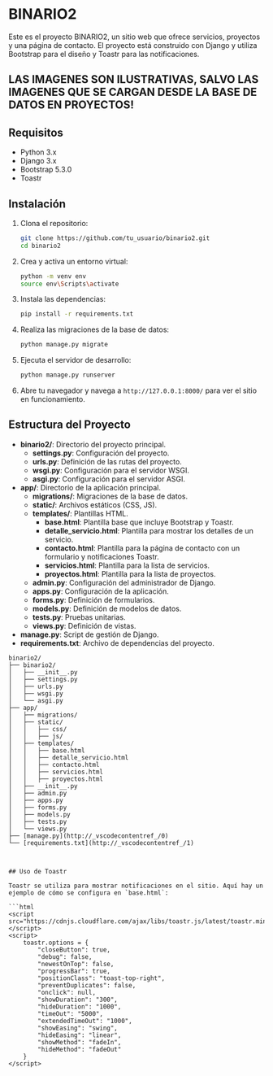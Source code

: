 # BINARIO2

Este es el proyecto BINARIO2, un sitio web que ofrece servicios, proyectos y una página de contacto. El proyecto está construido con Django y utiliza Bootstrap para el diseño y Toastr para las notificaciones.

## LAS IMAGENES SON ILUSTRATIVAS, SALVO LAS IMAGENES QUE SE CARGAN DESDE LA BASE DE DATOS EN PROYECTOS!

## Requisitos

- Python 3.x
- Django 3.x
- Bootstrap 5.3.0
- Toastr

## Instalación

1. Clona el repositorio:

    ```bash
    git clone https://github.com/tu_usuario/binario2.git
    cd binario2
    ```

2. Crea y activa un entorno virtual:

    ```bash
    python -m venv env
    source env\Scripts\activate
    ```

3. Instala las dependencias:

    ```bash
    pip install -r requirements.txt
    ```

4. Realiza las migraciones de la base de datos:

    ```bash
    python manage.py migrate
    ```

5. Ejecuta el servidor de desarrollo:

    ```bash
    python manage.py runserver
    ```

6. Abre tu navegador y navega a `http://127.0.0.1:8000/` para ver el sitio en funcionamiento.

## Estructura del Proyecto

- **binario2/**: Directorio del proyecto principal.
  - **settings.py**: Configuración del proyecto.
  - **urls.py**: Definición de las rutas del proyecto.
  - **wsgi.py**: Configuración para el servidor WSGI.
  - **asgi.py**: Configuración para el servidor ASGI.
- **app/**: Directorio de la aplicación principal.
  - **migrations/**: Migraciones de la base de datos.
  - **static/**: Archivos estáticos (CSS, JS).
  - **templates/**: Plantillas HTML.
    - **base.html**: Plantilla base que incluye Bootstrap y Toastr.
    - **detalle_servicio.html**: Plantilla para mostrar los detalles de un servicio.
    - **contacto.html**: Plantilla para la página de contacto con un formulario y notificaciones Toastr.
    - **servicios.html**: Plantilla para la lista de servicios.
    - **proyectos.html**: Plantilla para la lista de proyectos.
  - **admin.py**: Configuración del administrador de Django.
  - **apps.py**: Configuración de la aplicación.
  - **forms.py**: Definición de formularios.
  - **models.py**: Definición de modelos de datos.
  - **tests.py**: Pruebas unitarias.
  - **views.py**: Definición de vistas.
- **manage.py**: Script de gestión de Django.
- **requirements.txt**: Archivo de dependencias del proyecto.

```plaintext
binario2/
├── binario2/
│   ├── __init__.py
│   ├── settings.py
│   ├── urls.py
│   ├── wsgi.py
│   └── asgi.py
├── app/
│   ├── migrations/
│   ├── static/
│   │   ├── css/
│   │   ├── js/
│   ├── templates/
│   │   ├── base.html
│   │   ├── detalle_servicio.html
│   │   ├── contacto.html
│   │   ├── servicios.html
│   │   ├── proyectos.html
│   ├── __init__.py
│   ├── admin.py
│   ├── apps.py
│   ├── forms.py
│   ├── models.py
│   ├── tests.py
│   └── views.py
├── [manage.py](http://_vscodecontentref_/0)
└── [requirements.txt](http://_vscodecontentref_/1)



## Uso de Toastr

Toastr se utiliza para mostrar notificaciones en el sitio. Aquí hay un ejemplo de cómo se configura en `base.html`:

```html
<script src="https://cdnjs.cloudflare.com/ajax/libs/toastr.js/latest/toastr.min.js"></script>
<script>
    toastr.options = {
        "closeButton": true,
        "debug": false,
        "newestOnTop": false,
        "progressBar": true,
        "positionClass": "toast-top-right",
        "preventDuplicates": false,
        "onclick": null,
        "showDuration": "300",
        "hideDuration": "1000",
        "timeOut": "5000",
        "extendedTimeOut": "1000",
        "showEasing": "swing",
        "hideEasing": "linear",
        "showMethod": "fadeIn",
        "hideMethod": "fadeOut"
    }
</script>
